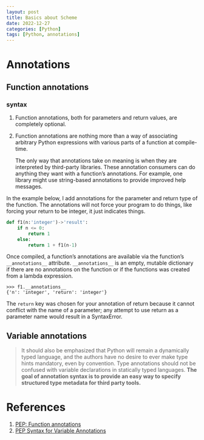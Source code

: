 ```yaml
---
layout: post
title: Basics about Scheme
date: 2022-12-27
categories: [Python]
tags: [Python, annotations]
---
```



# Annotations
## Function annotations
###  syntax
1. Function annotations, both for parameters and return values, are completely optional.
2. Function annotations are nothing more than a way of associating arbitrary Python expressions with various parts of a function at compile-time. 

   The only way that annotations take on meaning is when they are interpreted by third-party libraries. These annotation consumers can do anything they want with a function’s annotations. For example, one library might use string-based annotations to provide improved help messages.

In the example below, I add annotations for the parameter and return type of the function. The annotations will not force your program to do things, like forcing your return to be integer, it just indicates things.

```python
def f1(n:'integer')->'result':
    if n <= 0:
        return 1
    else:
        return 1 + f1(n-1)
```

Once compiled, a function’s annotations are available via the function’s `__annotations__` attribute. `__annotations__` is an empty, mutable dictionary if there are no annotations on the function or if the functions was created from a lambda expression.
```shell
>>> f1.__annotations__
{'n': 'integer', 'return': 'integer'}
```

The `return` key was chosen for your annotation of return because it cannot conflict with the name of a parameter; any attempt to use return as a parameter name would result in a SyntaxError.


## Variable annotations
> It should also be emphasized that Python will remain a dynamically typed language, and the authors have no desire to ever make type hints mandatory, even by convention. Type annotations should not be confused with variable declarations in statically typed languages. **The goal of annotation syntax is to provide an easy way to specify structured type metadata for third party tools.**

# References
1. [PEP: Function annotations](https://peps.python.org/pep-3107/)
2. [PEP Syntax for Variable Annotations](https://peps.python.org/pep-0526/#specification)